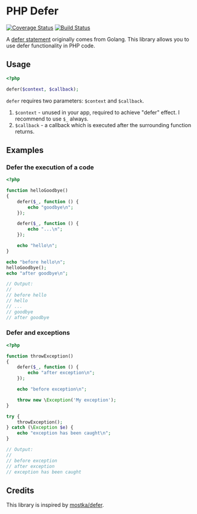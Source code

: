 # PHP Defer

[![Coverage Status](https://coveralls.io/repos/github/php-defer/php-defer/badge.svg?branch=master)](https://coveralls.io/github/php-defer/php-defer?branch=master)
[![Build Status](https://travis-ci.org/php-defer/php-defer.svg?branch=master)](https://travis-ci.org/php-defer/php-defer)

A [defer statement](https://blog.golang.org/defer-panic-and-recover) originally comes from Golang. This library allows you to use defer functionality in PHP code.

## Usage

```php
<?php

defer($context, $callback);
```

`defer` requires two parameters: `$context` and `$callback`.

1. `$context` - unused in your app, required to achieve "defer" effect. I recommend to use `$_` always.
2. `$callback` - a callback which is executed after the surrounding function returns.

## Examples

### Defer the execution of a code

```php
<?php

function helloGoodbye()
{
    defer($_, function () {
        echo "goodbye\n";
    });

    defer($_, function () {
        echo "...\n";
    });

    echo "hello\n";
}

echo "before hello\n";
helloGoodbye();
echo "after goodbye\n";

// Output:
//
// before hello
// hello
// ...
// goodbye
// after goodbye
```

### Defer and exceptions

```php
<?php

function throwException()
{
    defer($_, function () {
        echo "after exception\n";
    });

    echo "before exception\n";

    throw new \Exception('My exception');
}

try {
    throwException();
} catch (\Exception $e) {
    echo "exception has been caught\n";
}

// Output:
//
// before exception
// after exception
// exception has been caught
```

## Credits

This library is inspired by [mostka/defer](https://github.com/tito10047/php-defer).
